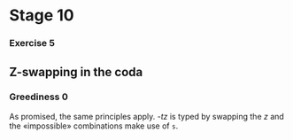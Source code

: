 # Stage 10

### Exercise 5

## Z-swapping in the coda

### Greediness 0

As promised, the same principles apply.
*-tz* is typed by swapping the *z* and the «impossible» combinations make use of `s`.

<!--separator-->
